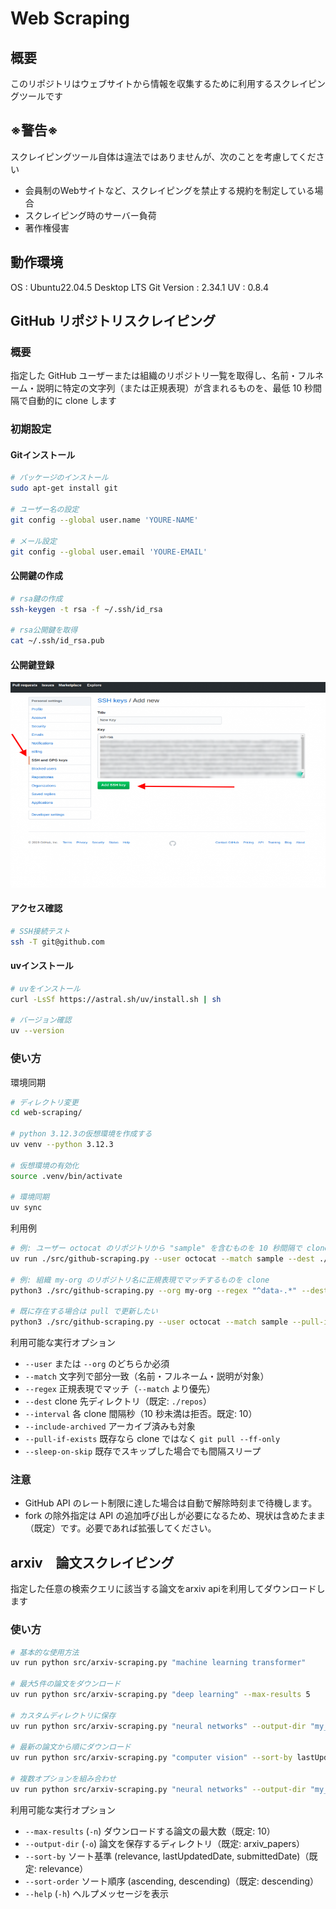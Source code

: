 # Web Scraping

## 概要

このリポジトリはウェブサイトから情報を収集するために利用するスクレイピングツールです

## ※警告※

スクレイピングツール自体は違法ではありませんが、次のことを考慮してください

- 会員制のWebサイトなど、スクレイピングを禁止する規約を制定している場合
- スクレイピング時のサーバー負荷
- 著作権侵害


## 動作環境

OS : Ubuntu22.04.5 Desktop LTS
Git Version : 2.34.1
UV : 0.8.4


## GitHub リポジトリスクレイピング

### 概要

指定した GitHub ユーザーまたは組織のリポジトリ一覧を取得し、名前・フルネーム・説明に特定の文字列（または正規表現）が含まれるものを、最低 10 秒間隔で自動的に clone します

### 初期設定

#### Gitインストール

```bash
# パッケージのインストール
sudo apt-get install git

# ユーザー名の設定
git config --global user.name 'YOURE-NAME'

# メール設定
git config --global user.email 'YOURE-EMAIL'
```

#### 公開鍵の作成

```bash
# rsa鍵の作成
ssh-keygen -t rsa -f ~/.ssh/id_rsa

# rsa公開鍵を取得
cat ~/.ssh/id_rsa.pub
```

#### 公開鍵登録

<img src="./image/github-ssh-setting.png" style="width:6.5in;height:3.42153in" />


#### アクセス確認

```bash
# SSH接続テスト
ssh -T git@github.com
```

#### uvインストール

```bash
# uvをインストール
curl -LsSf https://astral.sh/uv/install.sh | sh

# バージョン確認
uv --version
```

### 使い方

環境同期

```bash
# ディレクトリ変更
cd web-scraping/

# python 3.12.3の仮想環境を作成する
uv venv --python 3.12.3

# 仮想環境の有効化
source .venv/bin/activate

# 環境同期
uv sync
```

利用例

```bash
# 例: ユーザー octocat のリポジトリから "sample" を含むものを 10 秒間隔で clone
uv run ./src/github-scraping.py --user octocat --match sample --dest ./repos --interval 10

# 例: 組織 my-org のリポジトリ名に正規表現でマッチするものを clone
python3 ./src/github-scraping.py --org my-org --regex "^data-.*" --dest ./repos

# 既に存在する場合は pull で更新したい
python3 ./src/github-scraping.py --user octocat --match sample --pull-if-exists
```

利用可能な実行オプション

- `--user` または `--org` のどちらか必須
- `--match` 文字列で部分一致（名前・フルネーム・説明が対象）
- `--regex` 正規表現でマッチ（`--match` より優先）
- `--dest` clone 先ディレクトリ（既定: `./repos`）
- `--interval` 各 clone 間隔秒（10 秒未満は拒否。既定: 10）
- `--include-archived` アーカイブ済みも対象
- `--pull-if-exists` 既存なら clone ではなく `git pull --ff-only`
- `--sleep-on-skip` 既存でスキップした場合でも間隔スリープ

### 注意
- GitHub API のレート制限に達した場合は自動で解除時刻まで待機します。
- fork の除外指定は API の追加呼び出しが必要になるため、現状は含めたまま（既定）です。必要であれば拡張してください。

## arxiv　論文スクレイピング

指定した任意の検索クエリに該当する論文をarxiv apiを利用してダウンロードします

### 使い方

```bash
# 基本的な使用方法
uv run python src/arxiv-scraping.py "machine learning transformer"

# 最大5件の論文をダウンロード
uv run python src/arxiv-scraping.py "deep learning" --max-results 5

# カスタムディレクトリに保存
uv run python src/arxiv-scraping.py "neural networks" --output-dir "my_papers"

# 最新の論文から順にダウンロード
uv run python src/arxiv-scraping.py "computer vision" --sort-by lastUpdatedDate

# 複数オプションを組み合わせ
uv run python src/arxiv-scraping.py "neural networks" --output-dir "my_papers"  --max-results 5
```

利用可能な実行オプション

- `--max-results` (`-n`) ダウンロードする論文の最大数（既定: 10）
- `--output-dir` (`-o`) 論文を保存するディレクトリ（既定: arxiv_papers）
- `--sort-by` ソート基準 (relevance, lastUpdatedDate, submittedDate)（既定: relevance）
- `--sort-order` ソート順序 (ascending, descending)（既定: descending）
- `--help` (`-h`) ヘルプメッセージを表示
